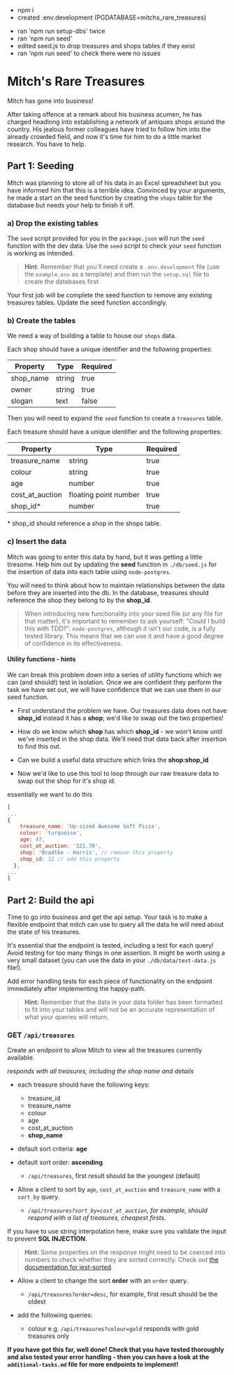 - npm i
- created .env.development (PGDATABASE=mitchs_rare_treasures)

* ran 'npm run setup-dbs' twice
* ran 'npm run seed'
* edited seed.js to drop treasures and shops tables if they exist
* ran 'npm run seed' to check there were no issues

# Mitch's Rare Treasures

Mitch has gone into business!

After taking offence at a remark about his business acumen, he has charged headlong into establishing a network of antiques shops around the country. His jealous former colleagues have tried to follow him into the already crowded field, and now it's time for him to do a little market research. You have to help.

## Part 1: Seeding

Mitch was planning to store all of his data in an Excel spreadsheet but you have informed him that this is a terrible idea. Convinced by your arguments, he made a start on the seed function by creating the `shops` table for the database but needs your help to finish it off.

### a) Drop the existing tables

The `seed` script provided for you in the `package.json` will run the `seed` function with the dev data. Use the `seed` script to check your `seed` function is working as intended.

> **Hint**: Remember that you'll need create a `.env.development` file (use the `example.env` as a template) and then run the `setup.sql` file to create the databases first

Your first job will be complete the seed function to remove any existing treasures tables. Update the seed function accordingly.

### b) Create the tables

We need a way of building a table to house our `shops` data.

Each shop should have a unique identifier and the following properties:

| Property  | Type   | Required |
| --------- | ------ | -------- |
| shop_name | string | true     |
| owner     | string | true     |
| slogan    | text   | false    |

Then you will need to expand the `seed` function to create a `treasures` table.

Each treasure should have a unique identifier and the following properties:

| Property        | Type                  | Required |
| --------------- | --------------------- | -------- |
| treasure_name   | string                | true     |
| colour          | string                | true     |
| age             | number                | true     |
| cost_at_auction | floating point number | true     |
| shop_id\*       | number                | true     |

\* shop_id should reference a shop in the shops table.

### c) Insert the data

Mitch was going to enter this data by hand, but it was getting a little tiresome. Help him out by updating the **seed** function in `./db/seed.js` for the insertion of data into each table using `node-postgres`.

You will need to think about how to maintain relationships between the data before they are inserted into the db. In the database, treasures should reference the shop they belong to by the **shop_id**.

> When introducing new functionality into your seed file (or any file for that matter), it's important to remember to ask yourself: "Could I build this with TDD?". `node-postgres`, although it isn't our code, is a fully tested library. This means that we can use it and have a good degree of confidence in its effectiveness.

#### Utility functions - hints

We can break this problem down into a series of utility functions which we can (and should!) test in isolation. Once we are confident they perform the task we have set out, we will have confidence that we can use them in our seed function.

- First understand the problem we have. Our treasures data does not have **shop_id** instead it has a **shop**; we'd like to swap out the two properties!

- How do we know which **shop** has which **shop_id** - we won't know until we've inserted in the shop data. We'll need that data back after insertion to find this out.

- Can we build a useful data structure which links the **shop:shop_id**

- Now we'd like to use this tool to loop through our raw treasure data to swap out the shop for it's shop id.

essentially we want to do this

```js
[
...
{
    treasure_name: 'Up-sized Awesome Soft Pizza',
    colour: 'turquoise',
    age: 47,
    cost_at_auction: '221.70',
    shop: 'Bradtke - Harris', // remove this property
    shop_id: 12 // add this property
  },
...
]
```

## Part 2: Build the api

Time to go into business and get the api setup. Your task is to make a flexible endpoint that mitch can use to query all the data he will need about the state of his treasures.

It's essential that the endpoint is tested, including a test for each query! Avoid testing for too many things in one assertion.
It might be worth using a very small dataset (you can use the data in your `./db/data/test-data.js` file!).

Add error handling tests for each piece of functionality on the endpoint immediately after implementing the happy-path.

> **Hint:** Remember that the data in your data folder has been formatted to fit into your tables and will not be an accurate representation of what your queries will return.

### **GET** `/api/treasures`

Create an endpoint to allow Mitch to view all the treasures currently available.

_responds with all treasures, including the shop name and details_

- each treasure should have the following keys:

  - treasure_id
  - treasure_name
  - colour
  - age
  - cost_at_auction
  - **shop_name**

- default sort criteria: **age**
- default sort order: **ascending**

  - `/api/treasures`, first result should be the youngest (default)

- Allow a client to sort by `age`, `cost_at_auction` and `treasure_name` with a `sort_by` query.

  - _`/api/treasures?sort_by=cost_at_auction`, for example, should respond with a list of treasures, cheapest firsts._

If you have to use string interpolation here, make sure you validate the input to prevent **SQL INJECTION**.

> **Hint:** Some properties on the response might need to be coerced into numbers to check whether they are sorted correctly. Check out [the documentation for jest-sorted](https://www.npmjs.com/package/jest-sorted#user-content-tobesorted).

- Allow a client to change the sort **order** with an `order` query.

  - `/api/treasures?order=desc`, for example, first result should be the oldest

- add the following queries:
  - colour e.g. `/api/treasures?colour=gold` responds with gold treasures only

**If you have got this far, well done! Check that you have tested thoroughly and also tested your error handling - then you can have a look at the `additional-tasks.md` file for more endpoints to implement!**
